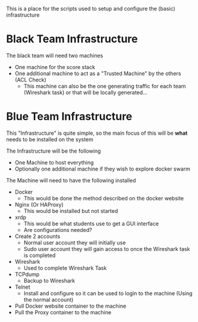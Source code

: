 This is a place for the scripts used to setup and configure the (basic) infrastructure

# Black Team Infrastructure 
The black team will need two machines 
* One machine for the score stack 
* One additional machine to act as a "Trusted Machine" by the others (ACL Check)
  * This machine can also be the one generating traffic for each team (Wireshark task) or that will be locally generated...

# Blue Team Infrastructure 
This "Infrastructure" is quite simple, so the main focus of this will be **what** needs to be installed on the system

The Infrastructure will be the following
* One Machine to host everything
* Optionally one additional machine if they wish to explore docker swarm


The Machine will need to have the following installed
* Docker
  * This would be done the method described on the docker website
* Nginx (Or HAProxy)
  * This would be installed but not started
* xrdp 
  * This would be what students use to get a GUI interface
  * Are configurations needed?
* Create 2 accounts 
  * Normal user account they will initially use
  * Sudo user account they will gain access to once the Wireshark task is completed  
* Wireshark
  * Used to complete Wireshark Task
* TCPdump
  * Backup to Wireshark
* Telnet
  * Install and configure so it can be used to login to the machine (Using the normal account)
* Pull Docker website container to the machine
* Pull the Proxy container to the machine 

 